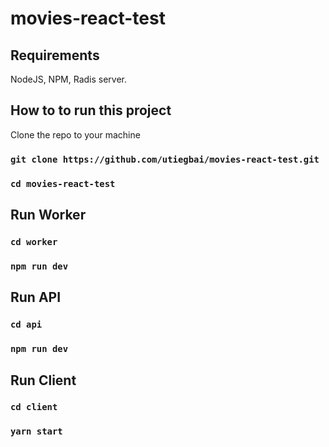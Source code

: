 # movies-react-test

## Requirements
NodeJS, NPM, Radis server.

## How to to run this project

Clone the repo to your machine
### `git clone https://github.com/utiegbai/movies-react-test.git`

### `cd movies-react-test`

## Run Worker
### `cd worker`
### `npm run dev`

## Run API
### `cd api`
### `npm run dev`

## Run Client
### `cd client`
### `yarn start`
